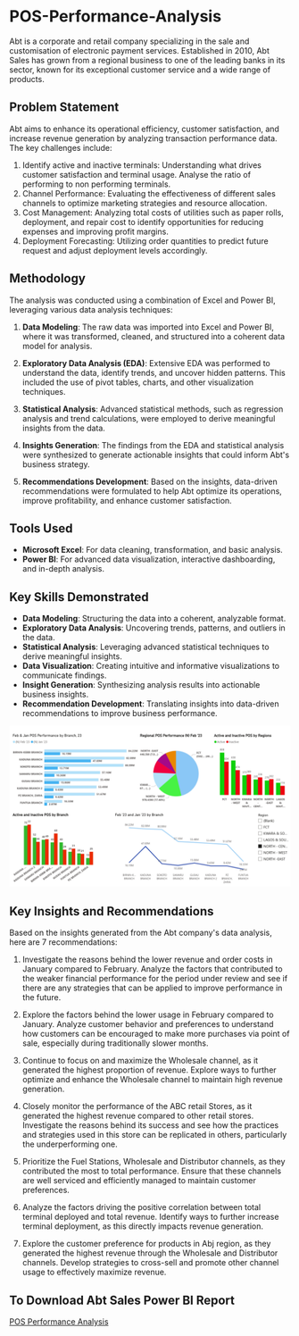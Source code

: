 # POS-Performance-Analysis
Abt is a corporate and retail company specializing in the sale and customisation of electronic payment services. Established in 2010, Abt Sales has grown from a regional business to one of the leading banks in its sector, known for its exceptional customer service and a wide range of products. 

## Problem Statement
Abt aims to enhance its operational efficiency, customer satisfaction, and increase revenue generation by analyzing transaction performance data. The key challenges include:

1. Identify active and inactive terminals: Understanding what drives customer satisfaction and terminal usage. Analyse the ratio of performing to non performing terminals.
2. Channel Performance: Evaluating the effectiveness of different sales channels to optimize marketing strategies and resource allocation.
3. Cost Management: Analyzing total costs of utilities such as paper rolls, deployment, and repair cost to identify opportunities for reducing expenses and improving profit margins.
4. Deployment Forecasting: Utilizing order quantities to predict future request and adjust deployment levels accordingly.

## Methodology
The analysis was conducted using a combination of Excel and Power BI, leveraging various data analysis techniques:

1. **Data Modeling**: The raw data was imported into Excel and Power BI, where it was transformed, cleaned, and structured into a coherent data model for analysis.

2. **Exploratory Data Analysis (EDA)**: Extensive EDA was performed to understand the data, identify trends, and uncover hidden patterns. This included the use of pivot tables, charts, and other visualization techniques.

3. **Statistical Analysis**: Advanced statistical methods, such as regression analysis and trend calculations, were employed to derive meaningful insights from the data.

4. **Insights Generation**: The findings from the EDA and statistical analysis were synthesized to generate actionable insights that could inform Abt's business strategy.

5. **Recommendations Development**: Based on the insights, data-driven recommendations were formulated to help Abt optimize its operations, improve profitability, and enhance customer satisfaction.

## Tools Used
- **Microsoft Excel**: For data cleaning, transformation, and basic analysis.
- **Power BI**: For advanced data visualization, interactive dashboarding, and in-depth analysis.

## Key Skills Demonstrated
- **Data Modeling**: Structuring the data into a coherent, analyzable format.
- **Exploratory Data Analysis**: Uncovering trends, patterns, and outliers in the data.
- **Statistical Analysis**: Leveraging advanced statistical techniques to derive meaningful insights.
- **Data Visualization**: Creating intuitive and informative visualizations to communicate findings.
- **Insight Generation**: Synthesizing analysis results into actionable business insights.
- **Recommendation Development**: Translating insights into data-driven recommendations to improve business performance.

![POS Performance Analysis](https://github.com/danielagbo44/POS-Performance-Metrics-Reports/blob/main/POS%20Performance%20PBI%20Feb%2C23_page-0001.jpg)


## Key Insights and Recommendations

Based on the insights generated from the Abt company's data analysis, here are 7 recommendations:

1. Investigate the reasons behind the lower revenue and order costs in January compared to February. Analyze the factors that contributed to the weaker financial performance for the period under review and see if there are any strategies that can be applied to improve performance in the future.

2. Explore the factors behind the lower usage in February compared to January. Analyze customer behavior and preferences to understand how customers can be encouraged to make more purchases via point of sale, especially during traditionally slower months.

3. Continue to focus on and maximize the Wholesale channel, as it generated the highest proportion of revenue. Explore ways to further optimize and enhance the Wholesale channel to maintain high revenue generation.

4. Closely monitor the performance of the ABC retail Stores, as it generated the highest revenue compared to other retail stores. Investigate the reasons behind its success and see how the practices and strategies used in this store can be replicated in others, particularly the underperforming one.

5. Prioritize the Fuel Stations, Wholesale and Distributor channels, as they contributed the most to total performance. Ensure that these channels are well serviced and efficiently managed to maintain customer preferences.

6. Analyze the factors driving the positive correlation between total terminal deployed and total revenue. Identify ways to further increase terminal deployment, as this directly impacts revenue generation.

7. Explore the customer preference for products in Abj region, as they generated the highest revenue through the Wholesale and Distributor channels. Develop strategies to cross-sell and promote other channel usage to effectively maximize revenue.


## To Download Abt Sales Power BI Report
[POS Performance Analysis](https://drive.google.com/file/d/1iXUwzwJcySbucHYAxngpfNISDkmVK6UQ/view?usp=sharing)

